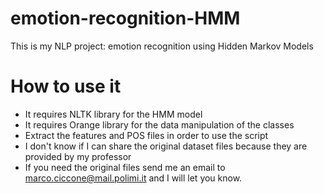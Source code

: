 # emotion-recognition-HMM
This is my NLP project: emotion recognition using Hidden Markov Models

# How to use it
* It requires NLTK library for the HMM model  
* It requires Orange library for the data manipulation of the classes  
* Extract the features and POS files in order to use the script  
* I don't know if I can share the original dataset files because they are provided by my professor  
* If you need the original files send me an email to <marco.ciccone@mail.polimi.it> and I will let you know.
